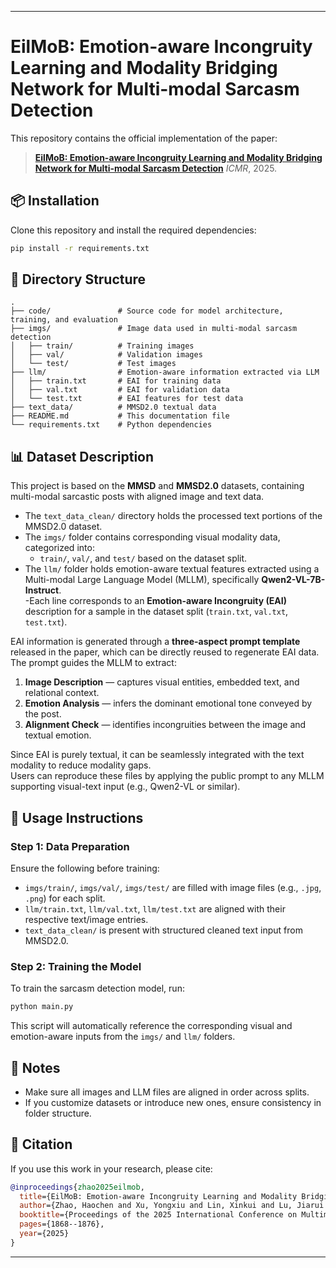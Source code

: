 ﻿------

# EilMoB: Emotion-aware Incongruity Learning and Modality Bridging Network for Multi-modal Sarcasm Detection

This repository contains the official implementation of the paper:

> **[EilMoB: Emotion-aware Incongruity Learning and Modality Bridging Network for Multi-modal Sarcasm Detection](https://dl.acm.org/doi/abs/10.1145/3731715.3733321)** 
> *ICMR*, 2025.

## 📦 Installation

Clone this repository and install the required dependencies:

```bash
pip install -r requirements.txt
```

## 📁 Directory Structure

```plaintext
.
├── code/               # Source code for model architecture, training, and evaluation
├── imgs/               # Image data used in multi-modal sarcasm detection
│   ├── train/          # Training images
│   ├── val/            # Validation images
│   └── test/           # Test images
├── llm/                # Emotion-aware information extracted via LLM
│   ├── train.txt       # EAI for training data
│   ├── val.txt         # EAI for validation data
│   └── test.txt        # EAI features for test data
├── text_data/          # MMSD2.0 textual data
├── README.md           # This documentation file
└── requirements.txt    # Python dependencies
```

## 📊 Dataset Description

This project is based on the **MMSD** and **MMSD2.0** datasets, containing multi-modal sarcastic posts with aligned image and text data.

- The `text_data_clean/` directory holds the processed text portions of the MMSD2.0 dataset.
- The `imgs/` folder contains corresponding visual modality data, categorized into:
  - `train/`, `val/`, and `test/` based on the dataset split.
- The `llm/` folder holds emotion-aware textual features extracted using a Multi-modal Large Language Model (MLLM), specifically **Qwen2-VL-7B-Instruct**.  
  -Each line corresponds to an **Emotion-aware Incongruity (EAI)** description for a sample in the dataset split (`train.txt`, `val.txt`, `test.txt`).

EAI information is generated through a **three-aspect prompt template** released in the paper, which can be directly reused to regenerate EAI data.  
The prompt guides the MLLM to extract:
1. **Image Description** — captures visual entities, embedded text, and relational context.
2. **Emotion Analysis** — infers the dominant emotional tone conveyed by the post.
3. **Alignment Check** — identifies incongruities between the image and textual emotion.

Since EAI is purely textual, it can be seamlessly integrated with the text modality to reduce modality gaps.  
Users can reproduce these files by applying the public prompt to any MLLM supporting visual-text input (e.g., Qwen2-VL or similar).


## 🚀 Usage Instructions

### Step 1: Data Preparation

Ensure the following before training:

- `imgs/train/`, `imgs/val/`, `imgs/test/` are filled with image files (e.g., `.jpg`, `.png`) for each split.
- `llm/train.txt`, `llm/val.txt`, `llm/test.txt` are aligned with their respective text/image entries.
- `text_data_clean/` is present with structured cleaned text input from MMSD2.0.

### Step 2: Training the Model

To train the sarcasm detection model, run:

```bash
python main.py
```

This script will automatically reference the corresponding visual and emotion-aware inputs from the `imgs/` and `llm/` folders.

## 📌 Notes

- Make sure all images and LLM files are aligned in order across splits.
- If you customize datasets or introduce new ones, ensure consistency in folder structure.

## 📖 Citation

If you use this work in your research, please cite:

```bibtex
@inproceedings{zhao2025eilmob,
  title={EilMoB: Emotion-aware Incongruity Learning and Modality Bridging Network for Multi-modal Sarcasm Detection},
  author={Zhao, Haochen and Xu, Yongxiu and Lin, Xinkui and Lu, Jiarui and Xu, Hongbo and Wang, Yubin},
  booktitle={Proceedings of the 2025 International Conference on Multimedia Retrieval},
  pages={1868--1876},
  year={2025}
}
```

------



